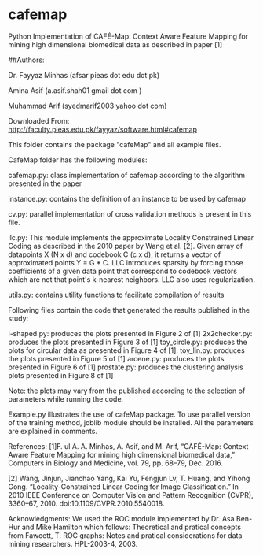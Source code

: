 # cafemap

Python Implementation of CAFÉ-Map: Context Aware Feature Mapping for mining high dimensional biomedical data 
as described in paper [1] 

##Authors: 

Dr. Fayyaz Minhas (afsar <at> pieas dot edu dot pk)

Amina Asif  (a.asif.shah01 <at> gmail dot com )

Muhammad Arif (syedmarif2003 <at> yahoo dot com)

Downloaded From: http://faculty.pieas.edu.pk/fayyaz/software.html#cafemap


This folder contains the package "cafeMap" and all example files. 

CafeMap folder has the following modules:

cafemap.py: class implementation of cafemap according to the algorithm presented in the paper

instance.py: contains the definition of an instance to be used by cafemap

cv.py: parallel implementation of cross validation methods is present in this file.

llc.py: This module implements the approximate Locality Constrained Linear Coding as described in the 2010 paper 
by Wang et al. [2]. Given array of datapoints X (N x d) and codebook C (c x d), it returns a vector of approximated 
points Y = G * C. LLC introduces sparsity by forcing those coefficients of a given data point that correspond to codebook 
vectors which are not that point's k-nearest neighbors. LLC also uses regularization. 

utils.py: contains utility functions to facilitate compilation of results



Following files contain the code that generated the results published in the study:

l-shaped.py: produces the plots presented in Figure 2 of [1]
2x2checker.py: produces the plots presented in Figure 3 of [1]
toy_circle.py: produces the plots for circular data as presented in Figure 4 of [1]. 
toy_lin.py: produces the plots presented in Figure 5 of [1]
arcene.py: produces the plots presented in Figure 6 of [1]
prostate.py: produces the clustering analysis plots presented in Figure 8 of [1]

Note: the plots may vary from the published according to the selection of parameters while running the code.

Example.py illustrates the use of cafeMap package. To use parallel version of the training method, joblib module should be 
installed. All the parameters are explained in comments.  



References:
[1]F. ul A. A. Minhas, A. Asif, and M. Arif, “CAFÉ-Map: Context Aware Feature Mapping 
for mining high dimensional biomedical data,” Computers in Biology and Medicine, vol. 79, pp. 68–79, Dec. 2016.

[2] Wang, Jinjun, Jianchao Yang, Kai Yu, Fengjun Lv, T. Huang, and Yihong Gong. 
“Locality-Constrained Linear Coding for Image Classification.” In 2010 IEEE Conference on Computer Vision and 
Pattern Recognition (CVPR), 3360–67, 2010. doi:10.1109/CVPR.2010.5540018.

Acknowledgments: We used the ROC module implemented by Dr. Asa Ben-Hur and Mike Hamilton which follows:
Theoretical and pratical concepts from 
Fawcett, T.  ROC graphs: Notes and pratical considerations
for data mining researchers.  HPL-2003-4, 2003.
